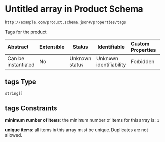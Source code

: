 # Untitled array in Product Schema

```txt
http://example.com/product.schema.json#/properties/tags
```

Tags for the product


| Abstract            | Extensible | Status         | Identifiable            | Custom Properties | Additional Properties | Access Restrictions | Defined In                                                                 |
| :------------------ | ---------- | -------------- | ----------------------- | :---------------- | --------------------- | ------------------- | -------------------------------------------------------------------------- |
| Can be instantiated | No         | Unknown status | Unknown identifiability | Forbidden         | Allowed               | none                | [product.schema.json\*](../out/product.schema.json "open original schema") |

## tags Type

`string[]`

## tags Constraints

**minimum number of items**: the minimum number of items for this array is: `1`

**unique items**: all items in this array must be unique. Duplicates are not allowed.
